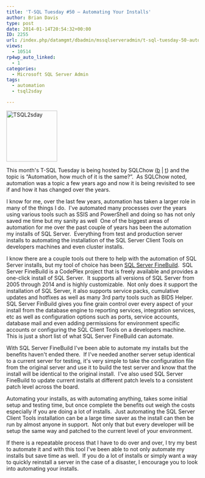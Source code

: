 ```yaml
---
title: 'T-SQL Tuesday #50 – Automating Your Installs'
author: Brian Davis
type: post
date: 2014-01-14T20:54:32+00:00
ID: 2255
url: /index.php/datamgmt/dbadmin/mssqlserveradmin/t-sql-tuesday-50-automating-your-installs/
views:
  - 10514
rp4wp_auto_linked:
  - 1
categories:
  - Microsoft SQL Server Admin
tags:
  - automation
  - tsql2sday

---
```

<a href="http://sqlchow.wordpress.com/2014/01/07/t-sql-tuesday-050-automation-how-much-of-it-is-the-same/" target="_blank"><img class="alignnone size-full wp-image-2241" alt="TSQL2sday" src="/wp-content/uploads/2014/01/TSQL2sday.png" width="133" height="134" /></a>

This month's T-SQL Tuesday is being hosted by SQLChow (<a href="http://sqlchow.wordpress.com/" target="_blank">b</a> | <a href="https://twitter.com/sqlchow" target="_blank">t</a>) and the topic is “Automation, how much of it is the same?”.  As SQLChow noted, automation was a topic a few years ago and now it is being revisited to see if and how it has changed over the years.

I know for me, over the last few years, automation has taken a larger role in many of the things I do.  I've automated many processes over the years using various tools such as SSIS and PowerShell and doing so has not only saved me time but my sanity as well  One of the biggest areas of automation for me over the past couple of years has been the automation my installs of SQL Server.  Everything from test and production server installs to automating the installation of the SQL Server Client Tools on developers machines and even cluster installs.

I know there are a couple tools out there to help with the automation of SQL Server installs, but my tool of choice has been <a title="SQL Server FineBuild" href="http://sqlserverfinebuild.codeplex.com" target="_blank">SQL Server FineBuild</a>.  SQL Server FineBuild is a CodePlex project that is freely available and provides a one-click install of SQL Server.  It supports all versions of SQL Server from 2005 through 2014 and is highly customizable.  Not only does it support the installation of SQL Server, it also supports service packs, cumulative updates and hotfixes as well as many 3rd party tools such as BIDS Helper.  SQL Server FinBuild gives you fine grain control over every aspect of your install from the database engine to reporting services, integration services, etc as well as configuration options such as ports, service accounts, database mail and even adding permissions for environment specific accounts or configuring the SQL Client Tools on a developers machine.  This is just a short list of what SQL Server FineBuild can automate.

With SQL Server FineBuild I've been able to automate my installs but the benefits haven't ended there.  If I've needed another server setup identical to a current server for testing, it's very simple to take the configuration file from the original server and use it to build the test server and know that the install will be identical to the original install.  I've also used SQL Server FineBuild to update current installs at different patch levels to a consistent patch level across the board.

Automating your installs, as with automating anything, takes some initial setup and testing time, but once complete the benefits out weigh the costs especially if you are doing a lot of installs.  Just automating the SQL Server Client Tools installation can be a large time saver as the install can then be run by almost anyone in support.  Not only that but every developer will be setup the same way and patched to the current level of your environment.

If there is a repeatable process that I have to do over and over, I try my best to automate it and with this tool I've been able to not only automate my installs but save time as well.  If you do a lot of installs or simply want a way to quickly reinstall a server in the case of a disaster, I encourage you to look into automating your installs.